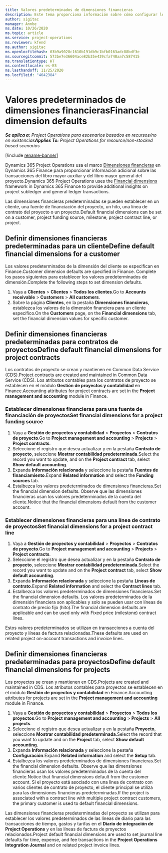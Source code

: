 ```yaml
---
title: Valores predeterminados de dimensiones financieras
description: Este tema proporciona información sobre cómo configurar los valores predeterminados de la dimensión financiera.
author: sigitac
manager: Annbe
ms.date: 10/26/2020
ms.topic: article
ms.service: project-operations
ms.reviewer: kfend
ms.author: sigitac
ms.openlocfilehash: 03b9a9028c1610b191db9c1bfb0163adc88bdf3e
ms.sourcegitcommit: 573be7e36604ace82b35e439cfa748aa7c587415
ms.translationtype: HT
ms.contentlocale: es-ES
ms.lasthandoff: 11/25/2020
ms.locfileid: "4642384"
---
```

# <a name="financial-dimension-defaults"></a><span data-ttu-id="91dd6-103">Valores predeterminados de dimensiones financieras</span><span class="sxs-lookup"><span data-stu-id="91dd6-103">Financial dimension defaults</span></span>

<span data-ttu-id="91dd6-104">_**Se aplica a:** Project Operations para escenarios basados en recursos/no en existencias_</span><span class="sxs-lookup"><span data-stu-id="91dd6-104">_**Applies To:** Project Operations for resource/non-stocked based scenarios_</span></span>

[!include [rename-banner](~/includes/cc-data-platform-banner.md)]

<span data-ttu-id="91dd6-105">Dynamics 365 Project Operations usa el marco [Dimensiones financieras](https://docs.microsoft.com/dynamics365/finance/general-ledger/financial-dimensions) en Dynamics 365 Finance para proporcionar información adicional sobre las transacciones del libro mayor auxiliar y del libro mayor general del proyecto.</span><span class="sxs-lookup"><span data-stu-id="91dd6-105">Dynamics 365 Project Operations uses the [Financial dimensions](https://docs.microsoft.com/dynamics365/finance/general-ledger/financial-dimensions) framework in Dynamics 365 Finance to provide additional insights on project subledger and general ledger transactions.</span></span>

<span data-ttu-id="91dd6-106">Las dimensiones financieras predeterminadas se pueden establecer en un cliente, una fuente de financiación del proyecto, un hito, una línea de contrato del proyecto o un proyecto.</span><span class="sxs-lookup"><span data-stu-id="91dd6-106">Default financial dimensions can be set on a customer, project funding source, milestone, project contract line, or project.</span></span>

## <a name="define-default-financial-dimensions-for-a-customer"></a><span data-ttu-id="91dd6-107">Definir dimensiones financieras predeterminadas para un cliente</span><span class="sxs-lookup"><span data-stu-id="91dd6-107">Define default financial dimensions for a customer</span></span>

<span data-ttu-id="91dd6-108">Los valores predeterminados de la dimensión del cliente se especifican en Finance.</span><span class="sxs-lookup"><span data-stu-id="91dd6-108">Customer dimension defaults are specified in Finance.</span></span> <span data-ttu-id="91dd6-109">Complete los pasos siguientes para establecer los valores predeterminados de dimensión.</span><span class="sxs-lookup"><span data-stu-id="91dd6-109">Complete the following steps to set dimension defaults.</span></span>

1. <span data-ttu-id="91dd6-110">Vaya a **Clientes** > **Clientes** > **Todos los clientes**.</span><span class="sxs-lookup"><span data-stu-id="91dd6-110">Go to **Accounts receivable** > **Customers** > **All customers**.</span></span>
2. <span data-ttu-id="91dd6-111">Sobre la página **Clientes**, en la pestaña **Dimensiones financieras**, establezca los valores de la dimensión financiera para un cliente específico.</span><span class="sxs-lookup"><span data-stu-id="91dd6-111">On the **Customers** page, on the **Financial dimensions** tab, set the financial dimension values for specific customer.</span></span>

## <a name="define-default-financial-dimensions-for-project-contracts"></a><span data-ttu-id="91dd6-112">Definir dimensiones financieras predeterminadas para contratos de proyectos</span><span class="sxs-lookup"><span data-stu-id="91dd6-112">Define default financial dimensions for project contracts</span></span>

<span data-ttu-id="91dd6-113">Los contratos de proyecto se crean y mantienen en Common Data Service (CDS).</span><span class="sxs-lookup"><span data-stu-id="91dd6-113">Project contracts are created and maintained in Common Data Service (CDS).</span></span> <span data-ttu-id="91dd6-114">Los atributos contables para los contratos de proyecto se establecen en el módulo **Gestión de proyectos y contabilidad** en Finance.</span><span class="sxs-lookup"><span data-stu-id="91dd6-114">Accounting attributes for project contracts are set in the **Project management and accounting** module in Finance.</span></span>

### <a name="set-financial-dimensions-for-a-project-funding-source"></a><span data-ttu-id="91dd6-115">Establecer dimensiones financieras para una fuente de financiación de proyectos</span><span class="sxs-lookup"><span data-stu-id="91dd6-115">Set financial dimensions for a project funding source</span></span>

1. <span data-ttu-id="91dd6-116">Vaya a **Gestión de proyectos y contabilidad** > **Proyectos** > **Contratos de proyecto**.</span><span class="sxs-lookup"><span data-stu-id="91dd6-116">Go to **Project management and accounting** > **Projects** > **Project contracts**.</span></span>
2. <span data-ttu-id="91dd6-117">Seleccione el registro que desea actualizar y en la pestaña **Contrato de proyecto**, seleccione **Mostrar contabilidad predeterminada**.</span><span class="sxs-lookup"><span data-stu-id="91dd6-117">Select the record you want to update, and on the **Project contract** tab, select **Show default accounting**.</span></span>
3. <span data-ttu-id="91dd6-118">Expanda **Información relacionada** y seleccione la pestaña **Fuentes de financiamiento**.</span><span class="sxs-lookup"><span data-stu-id="91dd6-118">Expand **Related information** and select the **Funding sources** tab.</span></span>
4. <span data-ttu-id="91dd6-119">Estalbezca los valores predeterminados de dimensiones financieras.</span><span class="sxs-lookup"><span data-stu-id="91dd6-119">Set the financial dimension defaults.</span></span> <span data-ttu-id="91dd6-120">Observe que las dimensiones financieras usan los valores predeterminados de la cuenta del cliente.</span><span class="sxs-lookup"><span data-stu-id="91dd6-120">Notice that the financial dimensions default from the customer account.</span></span>

### <a name="set-financial-dimensions-for-a-project-contract-line"></a><span data-ttu-id="91dd6-121">Establecer dimensiones financieras para una línea de contrato de proyectos</span><span class="sxs-lookup"><span data-stu-id="91dd6-121">Set financial dimensions for a project contract line</span></span>

1. <span data-ttu-id="91dd6-122">Vaya a **Gestión de proyectos y contabilidad** > **Proyectos** > **Contratos de proyecto**.</span><span class="sxs-lookup"><span data-stu-id="91dd6-122">Go to **Project management and accounting** > **Projects** > **Project contracts**.</span></span>
2. <span data-ttu-id="91dd6-123">Seleccione el registro que desea actualizar y en la pestaña **Contrato de proyecto**, seleccione **Mostrar contabilidad predeterminada**.</span><span class="sxs-lookup"><span data-stu-id="91dd6-123">Select the record you want to update and on the **Project contract** tab, select **Show default accounting**.</span></span>
3. <span data-ttu-id="91dd6-124">Expanda **Información relacionada** y seleccione la pestaña **Líneas de contrato**.</span><span class="sxs-lookup"><span data-stu-id="91dd6-124">Expand **Related information** and select the **Contract lines** tab.</span></span>
4. <span data-ttu-id="91dd6-125">Estalbezca los valores predeterminados de dimensiones financieras.</span><span class="sxs-lookup"><span data-stu-id="91dd6-125">Set the financial dimension defaults.</span></span> <span data-ttu-id="91dd6-126">Los valores predeterminados de la dimensión financiera son aplicables y solo se pueden usar con líneas de contrato de precio fijo (hito).</span><span class="sxs-lookup"><span data-stu-id="91dd6-126">The financial dimension defaults are applicable and can be used only with Fixed price (milestone) contract lines.</span></span>

<span data-ttu-id="91dd6-127">Estos valores predeterminados se utilizan en transacciones a cuenta del proyecto y líneas de factura relacionadas.</span><span class="sxs-lookup"><span data-stu-id="91dd6-127">These defaults are used on related project on-account transactions and invoice lines.</span></span>

## <a name="define-default-financial-dimensions-for-projects"></a><span data-ttu-id="91dd6-128">Definir dimensiones financieras predeterminadas para proyectos</span><span class="sxs-lookup"><span data-stu-id="91dd6-128">Define default financial dimensions for projects</span></span>

<span data-ttu-id="91dd6-129">Los proyectos se crean y mantienen en CDS.</span><span class="sxs-lookup"><span data-stu-id="91dd6-129">Projects are created and maintained in CDS.</span></span> <span data-ttu-id="91dd6-130">Los atributos contables para proyectos se establecen en el módulo **Gestión de proyectos y contabilidad** en Finance.</span><span class="sxs-lookup"><span data-stu-id="91dd6-130">Accounting attributes for projects are set in the **Project management and accounting** module in Finance.</span></span>

1. <span data-ttu-id="91dd6-131">Vaya a **Gestión de proyectos y contabilidad** > **Proyectos** > **Todos los proyectos**.</span><span class="sxs-lookup"><span data-stu-id="91dd6-131">Go to **Project management and accounting** > **Projects** > **All projects**.</span></span>
2. <span data-ttu-id="91dd6-132">Seleccione el registro que desea actualizar y en la pestaña **Proyecto**, seleccione **Mostrar contabilidad predeterminada**.</span><span class="sxs-lookup"><span data-stu-id="91dd6-132">Select the record that you want to update and on the **Project** tab, select **Show default accounting**.</span></span>
3. <span data-ttu-id="91dd6-133">Expanda **Información relacionada** y seleccione la pestaña **Configuración**.</span><span class="sxs-lookup"><span data-stu-id="91dd6-133">Expand **Related information** and select the **Setup** tab.</span></span>
4. <span data-ttu-id="91dd6-134">Estalbezca los valores predeterminados de dimensiones financieras.</span><span class="sxs-lookup"><span data-stu-id="91dd6-134">Set the financial dimension defaults.</span></span> <span data-ttu-id="91dd6-135">Observe que las dimensiones financieras usan los valores predeterminados de la cuenta del cliente.</span><span class="sxs-lookup"><span data-stu-id="91dd6-135">Notice that financial dimensions default from the customer account.</span></span> <span data-ttu-id="91dd6-136">Si el proyecto está asociado con una línea de contrato con varios clientes de contrato de proyecto, el cliente principal se utiliza para las dimensiones financieras predeterminadas.</span><span class="sxs-lookup"><span data-stu-id="91dd6-136">If the project is associated with a contract line with multiple project contract customers, the primary customer is used to default financial dimensions.</span></span>

<span data-ttu-id="91dd6-137">Las dimensiones financieras predeterminadas del proyecto se utilizan para establecer los valores predeterminados de las líneas de diario para las transacciones de tiempo, gastos y tarifas en el **Diario de integración de Project Operations** y en las líneas de factura de proyectos relacionados.</span><span class="sxs-lookup"><span data-stu-id="91dd6-137">Project default financial dimensions are used to set journal line defaults for time, expense, and fee transactions in the **Project Operations Integration Journal** and on related project invoice lines.</span></span>
